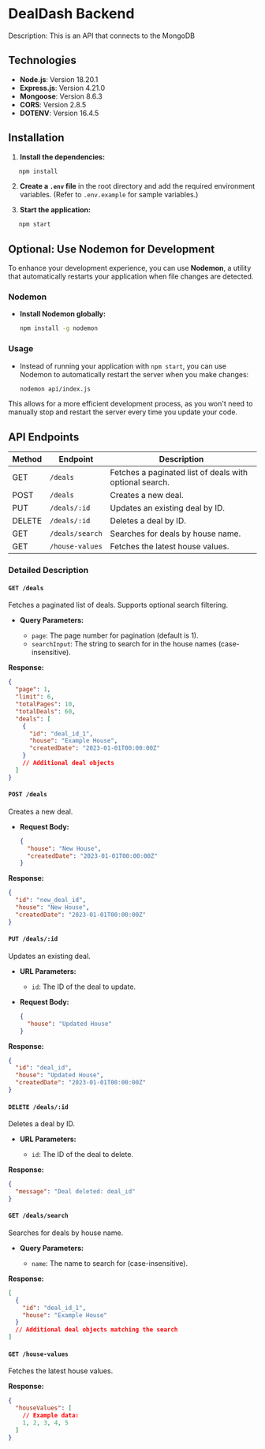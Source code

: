 # DealDash Backend

Description: This is an API that connects to the MongoDB

## Technologies

- **Node.js**: Version 18.20.1
- **Express.js**: Version 4.21.0
- **Mongoose**: Version 8.6.3
- **CORS**: Version 2.8.5
- **DOTENV**: Version 16.4.5

## Installation

1. **Install the dependencies:**

```bash
   npm install
```

2. **Create a `.env` file** in the root directory and add the required environment variables. (Refer to `.env.example` for sample variables.)

3. **Start the application:**

```bash
   npm start
```

## Optional: Use Nodemon for Development

To enhance your development experience, you can use **Nodemon**, a utility that automatically restarts your application when file changes are detected.

### Nodemon

- **Install Nodemon globally:**

  ```bash
  npm install -g nodemon
  ```

### Usage

- Instead of running your application with `npm start`, you can use Nodemon to automatically restart the server when you make changes:

  ```bash
  nodemon api/index.js
  ```

This allows for a more efficient development process, as you won't need to manually stop and restart the server every time you update your code.

## API Endpoints

| Method | Endpoint        | Description                                             |
| ------ | --------------- | ------------------------------------------------------- |
| GET    | `/deals`        | Fetches a paginated list of deals with optional search. |
| POST   | `/deals`        | Creates a new deal.                                     |
| PUT    | `/deals/:id`    | Updates an existing deal by ID.                         |
| DELETE | `/deals/:id`    | Deletes a deal by ID.                                   |
| GET    | `/deals/search` | Searches for deals by house name.                       |
| GET    | `/house-values` | Fetches the latest house values.                        |

### Detailed Description

#### `GET /deals`

Fetches a paginated list of deals. Supports optional search filtering.

- **Query Parameters:**

  - `page`: The page number for pagination (default is 1).
  - `searchInput`: The string to search for in the house names (case-insensitive).

**Response:**

```json
{
  "page": 1,
  "limit": 6,
  "totalPages": 10,
  "totalDeals": 60,
  "deals": [
    {
      "id": "deal_id_1",
      "house": "Example House",
      "createdDate": "2023-01-01T00:00:00Z"
    }
    // Additional deal objects
  ]
}
```

#### `POST /deals`

Creates a new deal.

- **Request Body:**

  ```json
  {
    "house": "New House",
    "createdDate": "2023-01-01T00:00:00Z"
  }
  ```

**Response:**

```json
{
  "id": "new_deal_id",
  "house": "New House",
  "createdDate": "2023-01-01T00:00:00Z"
}
```

#### `PUT /deals/:id`

Updates an existing deal.

- **URL Parameters:**

  - `id`: The ID of the deal to update.

- **Request Body:**

  ```json
  {
    "house": "Updated House"
  }
  ```

**Response:**

```json
{
  "id": "deal_id",
  "house": "Updated House",
  "createdDate": "2023-01-01T00:00:00Z"
}
```

#### `DELETE /deals/:id`

Deletes a deal by ID.

- **URL Parameters:**

  - `id`: The ID of the deal to delete.

**Response:**

```json
{
  "message": "Deal deleted: deal_id"
}
```

#### `GET /deals/search`

Searches for deals by house name.

- **Query Parameters:**

  - `name`: The name to search for (case-insensitive).

**Response:**

```json
[
  {
    "id": "deal_id_1",
    "house": "Example House"
  }
  // Additional deal objects matching the search
]
```

#### `GET /house-values`

Fetches the latest house values.

**Response:**

```json
{
  "houseValues": [
    // Example data:
    1, 2, 3, 4, 5
  ]
}
```
